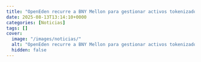 ```yaml
---
title: "OpenEden recurre a BNY Mellon para gestionar activos tokenizados del Tesoro de EEUU"
date: 2025-08-13T13:14:10+0000
categories: [Noticias]
tags: []
cover:
  image: "/images/noticias/"
  alt: "OpenEden recurre a BNY Mellon para gestionar activos tokenizados del Tesoro de EEUU"
  hidden: false
---
```



